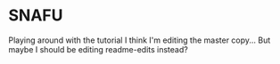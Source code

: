 # SNAFU
Playing around with the tutorial
I think I'm editing the master copy...
But maybe I should be editing readme-edits instead?
